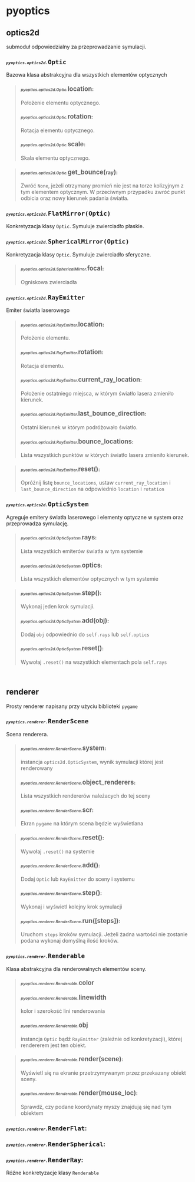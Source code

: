 # pyoptics

## optics2d
submoduł odpowiedzialny za przeprowadzanie symulacji.

### <span style="font-size: 75%">*`pyoptics.optics2d.`</span>*<span style="font-size: 120%">**`Optic`**</span>
Bazowa klasa abstrakcyjna dla wszystkich elementów optycznych
> 
> 
> #### <span style="font-size: 75%">*pyoptics.optics2d.Optic.</span>*<span style="font-size: 120%">**location**</span>:
> Położenie elementu optycznego.
> 
> #### <span style="font-size: 75%">*pyoptics.optics2d.Optic.</span>*<span style="font-size: 120%">**rotation**</span>:
> Rotacja elementu optycznego.
> 
> #### <span style="font-size: 75%">*pyoptics.optics2d.Optic.</span>*<span style="font-size: 120%">**scale**</span>:
> Skala elementu optycznego.

> #### <span style="font-size: 75%">*pyoptics.optics2d.Optic.</span>*<span style="font-size: 120%">**get_bounce(**</span>ray<span style="font-size: 120%">**)**</span>:
> Zwróć `None`, jeżeli otrzymany promień nie jest na torze kolizyjnym z tym elementem optycznym. W przeciwnym przypadku zwróć punkt odbicia oraz nowy kierunek padania światła.

### <span style="font-size: 75%">*`pyoptics.optics2d.`</span>*<span style="font-size: 120%">**`FlatMirror(Optic)`**</span>
Konkretyzacja klasy `Optic`. Symuluje zwierciadło płaskie.

### <span style="font-size: 75%">*`pyoptics.optics2d.`</span>*<span style="font-size: 120%">**`SphericalMirror(Optic)`**</span>
Konkretyzacja klasy `Optic`. Symuluje zwierciadło sferyczne.
> #### <span style="font-size: 75%">*pyoptics.optics2d.SphericalMirror.</span>*<span style="font-size: 120%">**focal**</span>:
> Ogniskowa zwierciadła

### <span style="font-size: 75%">*`pyoptics.optics2d.`</span>*<span style="font-size: 120%">**`RayEmitter`**</span>
Emiter światła laserowego
> #### <span style="font-size: 75%">*pyoptics.optics2d.RayEmitter.</span>*<span style="font-size: 120%">**location**</span>:
> Położenie elementu.
> 
> #### <span style="font-size: 75%">*pyoptics.optics2d.RayEmitter.</span>*<span style="font-size: 120%">**rotation**</span>:
> Rotacja elementu.
> 
> #### <span style="font-size: 75%">*pyoptics.optics2d.RayEmitter.</span>*<span style="font-size: 120%">**current_ray_location**</span>:
> Położenie ostatniego miejsca, w którym światło lasera zmieniło kierunek.
> #### <span style="font-size: 75%">*pyoptics.optics2d.RayEmitter.</span>*<span style="font-size: 120%">**last_bounce_direction**</span>:
> Ostatni kierunek w którym podróżowało światło.
> #### <span style="font-size: 75%">*pyoptics.optics2d.RayEmitter.</span>*<span style="font-size: 120%">**bounce_locations**</span>:
> Lista wszystkich punktów w których światło lasera zmieniło kierunek.

> #### <span style="font-size: 75%">*pyoptics.optics2d.RayEmitter.</span>*<span style="font-size: 120%">**reset()**</span>:
> Opróżnij listę `bounce_locations`, ustaw `current_ray_location` i `last_bounce_direction` na odpowiednio `location` i `rotation`


### <span style="font-size: 75%">*`pyoptics.optics2d.`</span>*<span style="font-size: 120%">**`OpticSystem`**</span>
Agreguje emitery światła laserowego i elementy optyczne w system oraz przeprowadza symulację.
> #### <span style="font-size: 75%">*pyoptics.optics2d.OpticSystem.</span>*<span style="font-size: 120%">**rays**</span>:
> Lista wszystkich emiterów światła w tym systemie
> #### <span style="font-size: 75%">*pyoptics.optics2d.OpticSystem.</span>*<span style="font-size: 120%">**optics**</span>:
> Lista wszystkich elementów optycznych w tym systemie

> #### <span style="font-size: 75%">*pyoptics.optics2d.OpticSystem.</span>*<span style="font-size: 120%">**step()**</span>:
> Wykonaj jeden krok symulacji.
> #### <span style="font-size: 75%">*pyoptics.optics2d.OpticSystem.</span>*<span style="font-size: 120%">**add(obj)**</span>:
> Dodaj `obj` odpowiednio do `self.rays` lub `self.optics`
> #### <span style="font-size: 75%">*pyoptics.optics2d.OpticSystem.</span>*<span style="font-size: 120%">**reset()**</span>:
> Wywołaj `.reset()` na wszystkich elementach pola `self.rays`

&nbsp;

## renderer
Prosty renderer napisany przy użyciu biblioteki `pygame`

### <span style="font-size: 75%">*`pyoptics.renderer.`</span>*<span style="font-size: 120%">**`RenderScene`**</span>
Scena renderera.
> #### <span style="font-size: 75%">*pyoptics.renderer.RenderScene.</span>*<span style="font-size: 120%">**system**</span>:
> instancja `optics2d.OpticSystem`, wynik symulacji której jest renderowany
> #### <span style="font-size: 75%">*pyoptics.renderer.RenderScene.</span>*<span style="font-size: 120%">**object_renderers**</span>:
> Lista wszystkich rendererów należacych do tej sceny
> #### <span style="font-size: 75%">*pyoptics.renderer.RenderScene.</span>*<span style="font-size: 120%">**scr**</span>:
> Ekran `pygame` na którym scena będzie wyświetlana 

> #### <span style="font-size: 75%">*pyoptics.renderer.RenderScene.</span>*<span style="font-size: 120%">**reset()**</span>:
> Wywołaj `.reset()` na systemie
> #### <span style="font-size: 75%">*pyoptics.renderer.RenderScene.</span>*<span style="font-size: 120%">**add()**</span>:
> Dodaj `Optic` lub `RayEmitter` do sceny i systemu
> #### <span style="font-size: 75%">*pyoptics.renderer.RenderScene.</span>*<span style="font-size: 120%">**step()**</span>:
> Wykonaj i wyświetl kolejny krok symulacji
> #### <span style="font-size: 75%">*pyoptics.renderer.RenderScene.</span>*<span style="font-size: 120%">**run([steps])**</span>:
> Uruchom `steps` kroków symulacji. Jeżeli żadna wartości nie zostanie podana wykonaj domyślną ilość kroków.


### <span style="font-size: 75%">*`pyoptics.renderer.`</span>*<span style="font-size: 120%">**`Renderable`**</span>
Klasa abstrakcyjna dla renderowalnych elementów sceny. 
> #### <span style="font-size: 75%">*pyoptics.renderer.Renderable.</span>*<span style="font-size: 120%">**color**</span>
> #### <span style="font-size: 75%">*pyoptics.renderer.Renderable.</span>*<span style="font-size: 120%">**linewidth**</span>
> kolor i szerokość lini renderowania
> #### <span style="font-size: 75%">*pyoptics.renderer.Renderable.</span>*<span style="font-size: 120%">**obj**</span>
> instancja `Optic` bądź `RayEmitter` (zależnie od konkretyzacji), której rendererem jest ten obiekt.

> #### <span style="font-size: 75%">*pyoptics.renderer.Renderable.</span>*<span style="font-size: 120%">**render(scene)**</span>:
> Wyświetl się na ekranie przetrzymywanym przez przekazany obiekt sceny.
> #### <span style="font-size: 75%">*pyoptics.renderer.Renderable.</span>*<span style="font-size: 120%">**render(mouse_loc)**</span>:
> Sprawdź, czy podane koordynaty myszy znajdują się nad tym obiektem 

### <span style="font-size: 75%">*`pyoptics.renderer.`</span>*<span style="font-size: 120%">**`RenderFlat`**</span>:
### <span style="font-size: 75%">*`pyoptics.renderer.`</span>*<span style="font-size: 120%">**`RenderSpherical`**</span>:
### <span style="font-size: 75%">*`pyoptics.renderer.`</span>*<span style="font-size: 120%">**`RenderRay`**</span>:
Róźne konkretyzacje klasy `Renderable`
